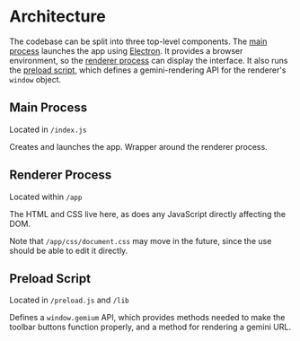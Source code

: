 # Architecture

The codebase can be split into three top-level components. The [main process](#main-process) launches the app using [Electron](https://electronjs.org). It provides a browser environment, so the [renderer process](#renderer-process) can display the interface. It also runs the [preload script](#preload-script), which defines a gemini-rendering API for the renderer's `window` object.

## Main Process
Located in `/index.js`

Creates and launches the app. Wrapper around the renderer process.

## Renderer Process
Located within `/app`

The HTML and CSS live here, as does any JavaScript directly affecting the DOM.

Note that `/app/css/document.css` may move in the future, since the use should be able to edit it directly.

## Preload Script
Located in `/preload.js` and `/lib`

Defines a `window.gemium` API, which provides methods needed to make the toolbar buttons function properly, and a method for rendering a gemini URL.

